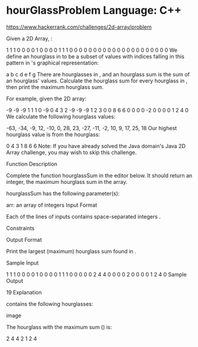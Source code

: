 # hourGlassProblem               Language: C++

https://www.hackerrank.com/challenges/2d-array/problem


Given a  2D Array, :

1 1 1 0 0 0
0 1 0 0 0 0
1 1 1 0 0 0
0 0 0 0 0 0
0 0 0 0 0 0
0 0 0 0 0 0
We define an hourglass in  to be a subset of values with indices falling in this pattern in 's graphical representation:

a b c
  d
e f g
There are  hourglasses in , and an hourglass sum is the sum of an hourglass' values. Calculate the hourglass sum for every hourglass in , then print the maximum hourglass sum.

For example, given the 2D array:

-9 -9 -9  1 1 1 
 0 -9  0  4 3 2
-9 -9 -9  1 2 3
 0  0  8  6 6 0
 0  0  0 -2 0 0
 0  0  1  2 4 0
We calculate the following  hourglass values:

-63, -34, -9, 12, 
-10, 0, 28, 23, 
-27, -11, -2, 10, 
9, 17, 25, 18
Our highest hourglass value is  from the hourglass:

0 4 3
  1
8 6 6
Note: If you have already solved the Java domain's Java 2D Array challenge, you may wish to skip this challenge.

Function Description

Complete the function hourglassSum in the editor below. It should return an integer, the maximum hourglass sum in the array.

hourglassSum has the following parameter(s):

arr: an array of integers
Input Format

Each of the  lines of inputs  contains  space-separated integers .

Constraints

Output Format

Print the largest (maximum) hourglass sum found in .

Sample Input

1 1 1 0 0 0
0 1 0 0 0 0
1 1 1 0 0 0
0 0 2 4 4 0
0 0 0 2 0 0
0 0 1 2 4 0
Sample Output

19
Explanation

 contains the following hourglasses:

image

The hourglass with the maximum sum () is:

2 4 4
  2
1 2 4

